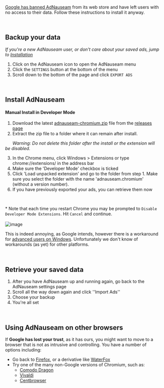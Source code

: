 [Google has banned AdNauseam](https://adnauseam.io/free-adnauseam.html) from its web store and have left users with no access to their data. Follow these instructions to install it anyway.

<br>

## Backup your data

_If you're a new AdNauseam user, or don't care about your saved ads, jump to [Installation](#install-adnauseam)_

1. Click on the AdNauseam icon to open the AdNauseam menu
2. Click the ``SETTINGS`` button at the bottom of the menu
3. Scroll down to the bottom of the page and click ``EXPORT ADS``

<br>

## Install AdNauseam

#### Manual Install in Developer Mode
1. Download the latest [adnauseam-chromium.zip](https://github.com/dhowe/AdNauseam/releases/latest/download/adnauseam-chromium.zip) file from the [releases page](https://github.com/dhowe/AdNauseam/releases/latest) 
2. Extract the zip file to a folder where it can remain after install.  

&nbsp; &nbsp; &nbsp; _Warning: Do not delete this folder after the install or the extension will be disabled._

3. In the Chrome menu, click Windows > Extensions or type chrome://extensions/ in the address bar  
4. Make sure the 'Developer Mode' checkbox is ticked
5. Click 'Load unpacked extension' and go to the folder from step 1. Make sure you select the folder with the name 'adnauseam.chromium' (without a version number). 
6. If you have previously exported your ads, you can retrieve them now  

<br>

*&nbsp;Note that each time you restart Chrome you may be prompted to ``Disable Developer Mode Extensions``. Hit ``Cancel`` and continue.<br/>  
![image](https://cloud.githubusercontent.com/assets/27123/21674871/5041d6c6-d338-11e6-9112-9dcebb5553e6.png)

This is indeed annoying, as Google intends, however there is a workaround for [advanced users on Windows](https://github.com/dhowe/AdNauseam/wiki/Install-AdNauseam-in-Chrome-on-Windows). Unfortunately we don't know of workarounds (as yet) for other platforms.

<br>

## Retrieve your saved data

1. After you have AdNauseam up and running again, go back to the AdNauseam settings page
1. Scroll all the way down again and click ''Import Ads''
1. Choose your backup
1. You're all set

<br>

## Using AdNauseam on other browsers

If __Google has lost your trust__, as it has ours, you might want to move to a browser that is not as intrusive and controlling. You have a number of options including:

* Go back to [Firefox](https://getfirefox.com), or a derivative like [WaterFox](https://www.waterfoxproject.org/)
* Try one of the many non-Google versions of Chromium, such as:
    * [Comodo Dragon](https://www.comodo.com/home/browsers-toolbars/browser.php)
    * [Vivaldi](http://www.vivaldi.com/)
    * [Centbrowser](https://www.centbrowser.com/)

<br>
